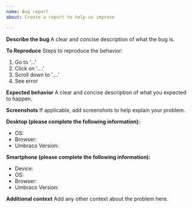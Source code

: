 ```yaml
---
name: Bug report
about: Create a report to help us improve

---
```


**Describe the bug**
A clear and concise description of what the bug is.

**To Reproduce**
Steps to reproduce the behavior:
1. Go to '...'
2. Click on '....'
3. Scroll down to '....'
4. See error

**Expected behavior**
A clear and concise description of what you expected to happen.

**Screenshots**
If applicable, add screenshots to help explain your problem.

**Desktop (please complete the following information):**
 - OS: 
 - Browser: 
 - Umbraco Version: 

**Smartphone (please complete the following information):**
 - Device: 
 - OS: 
 - Browser: 
 - Umbraco Version: 

**Additional context**
Add any other context about the problem here.
